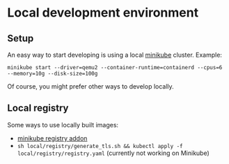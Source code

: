 # Local development environment

## Setup

An easy way to start developing is using a local [minikube](https://minikube.sigs.k8s.io) cluster. Example:
```
minikube start --driver=qemu2 --container-runtime=containerd --cpus=6 --memory=10g --disk-size=100g
```
Of course, you might prefer other ways to develop locally.

## Local registry

Some ways to use locally built images:
- [minikube registry addon](https://minikube.sigs.k8s.io/docs/handbook/registry/)
- `sh local/registry/generate_tls.sh && kubectl apply -f local/registry/registry.yaml` (currently not working on Minikube)

